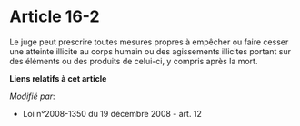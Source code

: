# Article 16-2

Le juge peut prescrire toutes mesures propres à empêcher ou faire cesser une atteinte illicite au corps humain ou des
agissements illicites portant sur des éléments ou des produits de celui-ci, y compris après la mort.

**Liens relatifs à cet article**

_Modifié par_:

  - Loi n°2008-1350 du 19 décembre 2008 - art. 12
